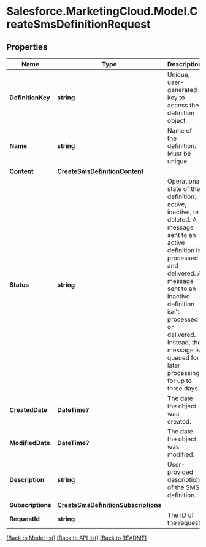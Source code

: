 # Salesforce.MarketingCloud.Model.CreateSmsDefinitionRequest
## Properties

Name | Type | Description | Notes
------------ | ------------- | ------------- | -------------
**DefinitionKey** | **string** | Unique, user-generated key to access the definition object. | 
**Name** | **string** | Name of the definition. Must be unique. | 
**Content** | [**CreateSmsDefinitionContent**](CreateSmsDefinitionContent.md) |  | 
**Status** | **string** | Operational state of the definition: active, inactive, or deleted. A message sent to an active definition is processed and delivered. A message sent to an inactive definition isn’t processed or delivered. Instead, the message is queued for later processing for up to three days. | [optional] 
**CreatedDate** | **DateTime?** | The date the object was created. | [optional] 
**ModifiedDate** | **DateTime?** | The date the object was modified. | [optional] 
**Description** | **string** | User-provided description of the SMS definition. | [optional] 
**Subscriptions** | [**CreateSmsDefinitionSubscriptions**](CreateSmsDefinitionSubscriptions.md) |  | 
**RequestId** | **string** | The ID of the request | [optional] 

[[Back to Model list]](../README.md#documentation-for-models) [[Back to API list]](../README.md#documentation-for-api-endpoints) [[Back to README]](../README.md)

